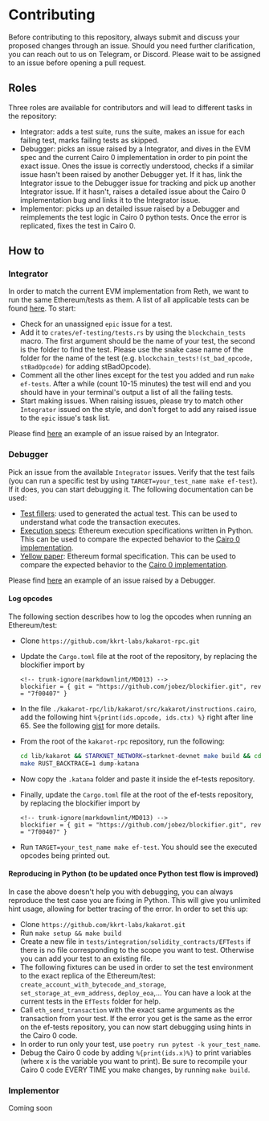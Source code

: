 # Contributing

Before contributing to this repository, always submit and discuss your proposed
changes through an issue. Should you need further clarification, you can reach
out to us on Telegram, or Discord. Please wait to be assigned to an issue before
opening a pull request.

## Roles

Three roles are available for contributors and will lead to different tasks in
the repository:

- Integrator: adds a test suite, runs the suite, makes an issue for each failing
  test, marks failing tests as skipped.
- Debugger: picks an issue raised by a Integrator, and dives in the EVM spec and
  the current Cairo 0 implementation in order to pin point the exact issue. Ones
  the issue is correctly understood, checks if a similar issue hasn't been
  raised by another Debugger yet. If it has, link the Integrator issue to the
  Debugger issue for tracking and pick up another Integrator issue. If it
  hasn't, raises a detailed issue about the Cairo 0 implementation bug and links
  it to the Integrator issue.
- Implementor: picks up an detailed issue raised by a Debugger and reimplements
  the test logic in Cairo 0 python tests. Once the error is replicated, fixes
  the test in Cairo 0.

## How to

### Integrator

In order to match the current EVM implementation from Reth, we want to run the
same Ethereum/tests as them. A list of all applicable tests can be found
[here](https://github.com/paradigmxyz/reth/blob/main/testing/ef-tests/tests/tests.rs#L17).
To start:

- Check for an unassigned `epic` issue for a test.
- Add it to `crates/ef-testing/tests.rs` by using the `blockchain_tests` macro.
  The first argument should be the name of your test, the second is the folder
  to find the test. Please use the snake case name of the folder for the name of
  the test (e.g. `blockchain_tests!(st_bad_opcode, stBadOpcode)` for adding
  stBadOpcode).
- Comment all the other lines except for the test you added and run
  `make ef-tests`. After a while (count 10-15 minutes) the test will end and you
  should have in your terminal's output a list of all the failing tests.
- Start making issues. When raising issues, please try to match other
  `Integrator` issued on the style, and don't forget to add any raised issue to
  the `epic` issue's task list.

Please find [here](https://github.com/kkrt-labs/ef-tests/issues/52) an example
of an issue raised by an Integrator.

### Debugger

Pick an issue from the available `Integrator` issues. Verify that the test fails
(you can run a specific test by using `TARGET=your_test_name make ef-test`). If
it does, you can start debugging it. The following documentation can be used:

- [Test fillers](https://github.com/ethereum/tests/tree/develop/src/GeneralStateTestsFiller):
  used to generated the actual test. This can be used to understand what code
  the transaction executes.
- [Execution specs](https://github.com/ethereum/execution-specs/tree/master):
  Ethereum execution specifications written in Python. This can be used to
  compare the expected behavior to the
  [Cairo 0 implementation](https://github.com/kkrt-labs/kakarot/tree/main/src).
- [Yellow paper](https://ethereum.github.io/yellowpaper/paper.pdf): Ethereum
  formal specification. This can be used to compare the expected behavior to the
  [Cairo 0 implementation](https://github.com/kkrt-labs/kakarot/tree/main/src).

Please find [here](https://github.com/kkrt-labs/ef-tests/issues/57) an example
of an issue raised by a Debugger.

#### Log opcodes

The following section describes how to log the opcodes when running an
Ethereum/test:

- Clone `https://github.com/kkrt-labs/kakarot-rpc.git`
- Update the `Cargo.toml` file at the root of the repository, by replacing the
  blockifier import by

  ```text
  <!-- trunk-ignore(markdownlint/MD013) -->
  blockifier = { git = "https://github.com/jobez/blockifier.git", rev = "7f00407" }
  ```

- In the file `./kakarot-rpc/lib/kakarot/src/kakarot/instructions.cairo`, add
  the following hint `%{print(ids.opcode, ids.ctx) %}` right after line 65. See
  the following
  [gist](https://gist.github.com/jobez/42941db9361d81778abd36309dfb60dc#file-instructions-cairo-L68-L70)
  for more details.
- From the root of the `kakarot-rpc` repository, run the following:

  ```bash
  cd lib/kakarot && STARKNET_NETWORK=starknet-devnet make build && cd ../..
  make RUST_BACKTRACE=1 dump-katana
  ```

- Now copy the `.katana` folder and paste it inside the ef-tests repository.
- Finally, update the `Cargo.toml` file at the root of the ef-tests repository,
  by replacing the blockifier import by

  ```text
  <!-- trunk-ignore(markdownlint/MD013) -->
  blockifier = { git = "https://github.com/jobez/blockifier.git", rev = "7f00407" }
  ```

- Run `TARGET=your_test_name make ef-test`. You should see the executed opcodes
  being printed out.

#### Reproducing in Python (to be updated once Python test flow is improved)

In case the above doesn't help you with debugging, you can always reproduce the
test case you are fixing in Python. This will give you unlimited hint usage,
allowing for better tracing of the error. In order to set this up:

- Clone `https://github.com/kkrt-labs/kakarot.git`
- Run `make setup && make build`
- Create a new file in `tests/integration/solidity_contracts/EFTests` if there
  is no file corresponding to the scope you want to test. Otherwise you can add
  your test to an existing file.
- The following fixtures can be used in order to set the test environment to the
  exact replica of the Ethereum/test:
  `create_account_with_bytecode_and_storage`, `set_storage_at_evm_address`,
  `deploy_eoa`,... You can have a look at the current tests in the `EfTests`
  folder for help.
- Call `eth_send_transaction` with the exact same arguments as the transaction
  from your test. If the error you get is the same as the error on the ef-tests
  repository, you can now start debugging using hints in the Cairo 0 code.
- In order to run only your test, use `poetry run pytest -k your_test_name`.
- Debug the Cairo 0 code by adding `%{print(ids.x)%}` to print variables (where
  x is the variable you want to print). Be sure to recompile your Cairo 0 code
  EVERY TIME you make changes, by running `make build`.

### Implementor

Coming soon
